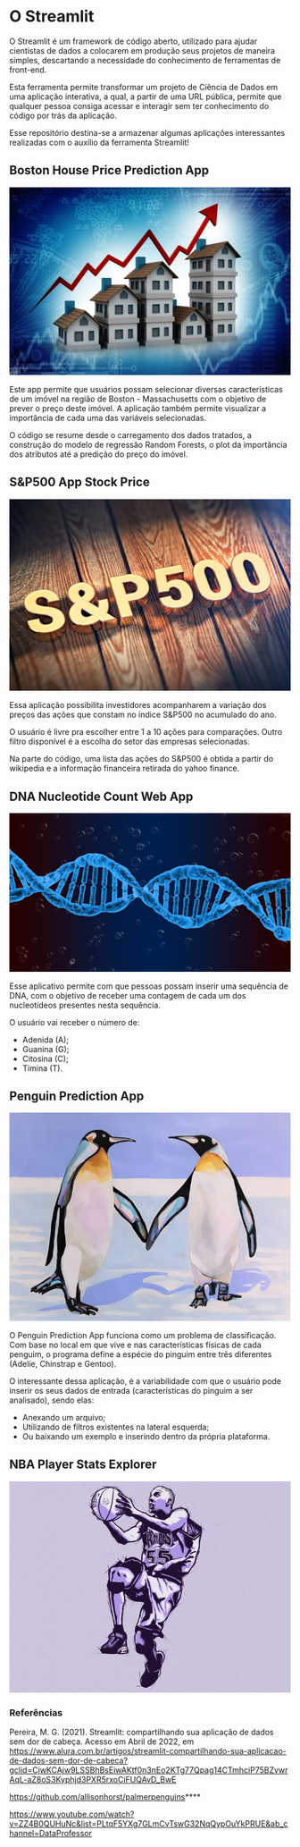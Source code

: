 # O Streamlit

O Streamlit é um framework de código aberto, utilizado para ajudar cientistas de dados a colocarem em produção seus projetos de maneira simples, descartando a necessidade do conhecimento de ferramentas de front-end.

Esta ferramenta permite transformar um projeto de Ciência de Dados em uma aplicação interativa, a qual, a partir de uma URL pública, permite que qualquer pessoa consiga acessar e interagir sem ter conhecimento do código por trás da aplicação.

Esse repositório destina-se a armazenar algumas aplicações interessantes realizadas com o auxílio da ferramenta Streamlit!

## Boston House Price Prediction App

![alt text](https://github.com/willianmenegatt/Projetos_Streamlit/blob/main/Regression_Boston/boston_image.jpeg)

Este app permite que usuários possam selecionar diversas características de um imóvel na região de Boston - Massachusetts com o objetivo de prever o preço deste imóvel. A aplicação também permite visualizar a importância de cada uma das variáveis selecionadas. 

O código se resume desde o carregamento dos dados tratados, a construção do modelo de regressão Random Forests, o plot da importância dos atributos até a predição do preço do imóvel.

## S&P500 App Stock Price

![alt text](https://github.com/willianmenegatt/Projetos_Streamlit/blob/main/sEp500/sp-500.jpg?raw=true)

Essa aplicação possibilita investidores acompanharem a variação dos preços das ações que constam no índice S&P500 no acumulado do ano.

O usuário é livre pra escolher entre 1 a 10 ações para comparações. Outro filtro disponível é a escolha do setor das empresas selecionadas.

Na parte do código, uma lista das ações do S&P500 é obtida a partir do wikipedia e a informação financeira retirada do yahoo finance.

## DNA Nucleotide Count Web App

![alt text](https://github.com/willianmenegatt/Projetos_Streamlit/blob/main/DNA_Count/dna_count.jpg?raw=true)

Esse aplicativo permite com que pessoas possam inserir uma sequência de DNA, com o objetivo de receber uma contagem de cada um dos nucleotídeos presentes nesta sequência.

O usuário vai receber o número de:
- Adenida (A);
- Guanina (G);
- Citosina (C);
- Timina (T).


## Penguin Prediction App

![alt text](https://github.com/willianmenegatt/Projetos_Streamlit/blob/main/Penguin_predict/penguins.jpg?raw=true)

O Penguin Prediction App funciona como um problema de classificação. Com base no local em que vive e nas características físicas de cada penguim, o programa define a espécie do pinguim entre três diferentes (Adelie, Chinstrap e Gentoo).

O interessante dessa aplicação, é a variabilidade com que o usuário pode inserir os seus dados de entrada (características do pinguim a ser analisado), sendo elas:
- Anexando um arquivo;
- Utilizando de filtros existentes na lateral esquerda;
- Ou baixando um exemplo e inserindo dentro da própria plataforma.


## NBA Player Stats Explorer

![alt text](https://raw.githubusercontent.com/willianmenegatt/Projetos_Streamlit/main/NBA_Players/nba.webp)






### Referências

Pereira, M. G. (2021). Streamlit: compartilhando sua aplicação de dados sem dor de cabeça. Acesso em Abril de 2022, em https://www.alura.com.br/artigos/streamlit-compartilhando-sua-aplicacao-de-dados-sem-dor-de-cabeca?gclid=CjwKCAjw9LSSBhBsEiwAKtf0n3nEo2KTg77Qpag14CTmhciP75BZvwrAqL-aZ8oS3Kyphjd3PXR5rxoCiFUQAvD_BwE



https://github.com/allisonhorst/palmerpenguins****



https://www.youtube.com/watch?v=ZZ4B0QUHuNc&list=PLtqF5YXg7GLmCvTswG32NqQypOuYkPRUE&ab_channel=DataProfessor
